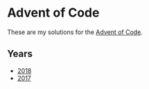 # Advent of Code

These are my solutions for the [Advent of Code](https://adventofcode.com/).

## Years

* [2018](./2018)
* [2017](./2017)